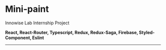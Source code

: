 # Mini-paint
Innowise Lab Internship Project

**React, React-Router, Typescript, Redux, Redux-Saga, Firebase, Styled-Component, Eslint**
___


